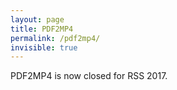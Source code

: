 ```yaml
---
layout: page
title: PDF2MP4
permalink: /pdf2mp4/
invisible: true
---
```


PDF2MP4 is now closed for RSS 2017.
